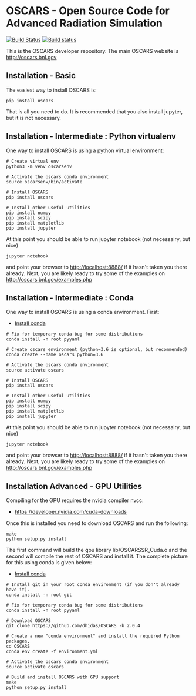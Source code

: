 # OSCARS - Open Source Code for Advanced Radiation Simulation

[![Build Status](https://travis-ci.org/dhidas/OSCARS.svg?branch=master)](https://travis-ci.org/dhidas/OSCARS)
[![Build status](https://ci.appveyor.com/api/projects/status/485457m1fdd38dar/branch/master?svg=true)](https://ci.appveyor.com/project/dhidas/oscars/branch/master)

This is the OSCARS developer repository.  The main OSCARS website is <http://oscars.bnl.gov>

## Installation - Basic

The easiest way to install OSCARS is:
```
pip install oscars
```
That is all you need to do.  It is recommended that you also install jupyter, but it is not necessary.




## Installation - Intermediate : Python virtualenv

One way to install OSCARS is using a python virtual environment:

```
# Create virtual env
python3 -m venv oscarsenv

# Activate the oscars conda environment
source oscarsenv/bin/activate

# Install OSCARS
pip install oscars

# Install other useful utilities
pip install numpy
pip install scipy
pip install matplotlib
pip install jupyter
```

At this point you should be able to run jupyter notebook (not necessairy, but nice)
```
jupyter notebook
```
and point your browser to <http://localhost:8888/> if it hasn't taken you there already.  Next, you are likely ready to try some of the examples on <http://oscars.bnl.gov/examples.php>





## Installation - Intermediate : Conda

One way to install OSCARS is using a conda environment.  First:

* [Install conda](http://conda.pydata.org/miniconda.html)

```
# Fix for temporary conda bug for some distributions
conda install -n root pyyaml

# Create oscars environment (python=3.6 is optional, but recommended)
conda create --name oscars python=3.6

# Activate the oscars conda environment
source activate oscars

# Install OSCARS
pip install oscars

# Install other useful utilities
pip install numpy
pip install scipy
pip install matplotlib
pip install jupyter
```

At this point you should be able to run jupyter notebook (not necessairy, but nice)
```
jupyter notebook
```
and point your browser to <http://localhost:8888/> if it hasn't taken you there already.  Next, you are likely ready to try some of the examples on <http://oscars.bnl.gov/examples.php>



## Installation Advanced - GPU Utilities

Compiling for the GPU requires the nvidia compiler nvcc:
* https://developer.nvidia.com/cuda-downloads

Once this is installed you need to download OSCARS and run the following:
```
make
python setup.py install
```
The first command will build the gpu library lib/OSCARSSR_Cuda.o and the second will compile the rest of OSCARS and install it.  The complete picture for this using conda is given below:
* [Install conda](http://conda.pydata.org/miniconda.html)

```
# Install git in your root conda environment (if you don't already have it).
conda install -n root git

# Fix for temporary conda bug for some distributions
conda install -n root pyyaml

# Download OSCARS
git clone https://github.com/dhidas/OSCARS -b 2.0.4

# Create a new "conda environment" and install the required Python packages.
cd OSCARS
conda env create -f environment.yml

# Activate the oscars conda environment
source activate oscars

# Build and install OSCARS with GPU support
make
python setup.py install
```
